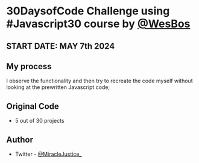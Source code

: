 # 30DaysofCode Challenge using #Javascript30 course by [@WesBos](https://wesbos.com/courses)





## START DATE: MAY 7th 2024


## My process
I observe the functionality and then try to recreate the code myself without looking at the prewritten Javascript code;

## Original Code
- 5 out of 30 projects



## Author
- Twitter - [@MiracleJustice_](https://twitter.com/miraclejustice_)
